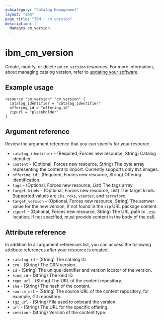 ```yaml
---
subcategory: "Catalog Management"
layout: "ibm"
page_title: "IBM : cm_version"
description: |-
  Manages cm_version.
---
```


# ibm_cm_version

Create, modify, or delete an `cm_version` resources. For more information, about managing catalog version, refer to [updating your software](https://cloud.ibm.com/docs/account?topic=account-update-private).


## Example usage

```
resource "cm_version" "cm_version" {
  catalog_identifier = "catalog_identifier"
  offering_id = "offering_id"
  zipurl = "placeholder"
}
```


## Argument reference
Review the argument reference that you can specify for your resource. 
 
- `catalog_identifier` - (Required, Forces new resource, String) Catalog identifier.
- `content` - (Optional, Forces new resource, String) The byte array representing the content to import. Currently supports only `OVA` images.
- `offering_id` - (Required, Forces new resource, String) Offering identification.
- `tags` - (Optional, Forces new resource, List) The tags array.
- `target_kinds` - (Optional, Forces new resource, List) The target kinds. Supported values are `iks`, `roks`, `vcenter`, and `terraform`.
- `target_version` - (Optional, Forces new resource, String) The semver value for the new version, if not found in the `zip` URL package content.
- `zipurl` - (Optional, Forces new resource, String) The URL path to `.zip` location. If not specified, must provide content in the body of the call.


## Attribute reference
In addition to all argument references list, you can access the following attribute references after your resource is created.

- `catalog_id` - (String) The catalog ID.
- `crn` - (String) The CRN version.
- `id` - (String) The unique identifier and version locator of the version.
- `kind_id` - (String) The kind ID.
- `repo_url` - (String) The URL of the content repository.
- `sha` - (String) The hash of the content.
- `source_url` - (String) The source URL of the content repository, for example, Git repository.
- `tgz_url` - (String) File used to onboard the version.
- `url` - (String) The URL for the specific offering.
- `version` - (String) Version of the content type.
